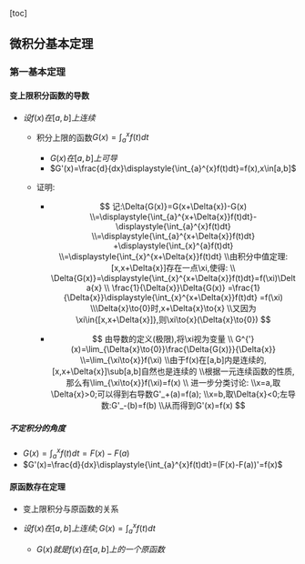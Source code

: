 [toc]

## 微积分基本定理

### 第一基本定理

#### 变上限积分函数的导数

- $设f(x)在[a,b]上连续$

  - 积分上限的函数$G(x)=\displaystyle{\int_{a}^{x}f(t)dt}$

    - $G(x)在[a,b]上可导$
    - $G'(x)=\frac{d}{dx}\displaystyle{\int_{a}^{x}f(t)dt}=f(x),x\in[a,b]$

  - 证明:

    - $$
      记:\Delta{G(x)}=G(x+\Delta{x})-G(x)
      \\=\displaystyle{\int_{a}^{x+\Delta{x}}f(t)dt}-\displaystyle{\int_{a}^{x}f(t)dt}
      \\=\displaystyle{\int_{a}^{x+\Delta{x}}f(t)dt}
      +\displaystyle{\int_{x}^{a}f(t)dt}
      \\=\displaystyle{\int_{x}^{x+\Delta{x}}f(t)dt}
      \\由积分中值定理:
      [x,x+\Delta{x}]存在一点\xi,使得:
      \\
      \Delta{G(x)}=\displaystyle{\int_{x}^{x+\Delta{x}}f(t)dt}=f(\xi)\Delta{x}
      \\
      \frac{1}{\Delta{x}}\Delta{G(x)}
      =\frac{1}{\Delta{x}}\displaystyle{\int_{x}^{x+\Delta{x}}f(t)dt}
      =f(\xi)
      \\\Delta{x}\to{0}时,x+\Delta{x}\to{x}
      \\又因为\xi\in{[x,x+\Delta{x}]},则\xi\to{x}(\Delta{x}\to{0})
      $$

      

    - $$
      由导数的定义(极限),将\xi视为变量
      \\
      G^{'}(x)=\lim_{\Delta{x}\to{0}}\frac{\Delta{G(x)}}{\Delta{x}}
      \\=\lim_{\xi\to{x}}f(\xi)
      \\由于f(x)在[a,b]内是连续的,[x,x+\Delta{x}]\sub[a,b]自然也是连续的
      \\根据一元连续函数的性质,那么有\lim_{\xi\to{x}}f(\xi)=f(x)
      \\
      进一步分类讨论:
      \\x=a,取\Delta{x}>0;可以得到右导数G'_+(a)=f(a);
      \\x=b,取\Delta{x}<0;左导数:G'_-(b)=f(b)
      \\从而得到G'(x)=f(x)
      $$

##### 不定积分的角度

- $G(x)=\displaystyle{\int_{a}^{x}f(t)dt}=F(x)-F(a)$
- $G'(x)=\frac{d}{dx}\displaystyle{\int_{a}^{x}f(t)dt}=(F(x)-F(a))'=f(x)$

#### 原函数存在定理

- 变上限积分与原函数的关系

- $设f(x)在[a,b]上连续;G(x)=\displaystyle{\int_{a}^{x}f(t)dt}$
  - $G(x)就是f(x)在[a,b]上的一个原函数$









